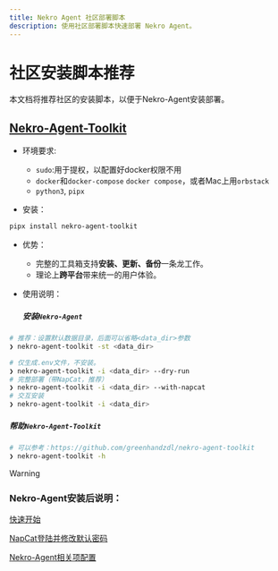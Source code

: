 ```yaml
---
title: Nekro Agent 社区部署脚本
description: 使用社区部署脚本快速部署 Nekro Agent。
---
```


# 社区安装脚本推荐

本文档将推荐社区的安装脚本，以便于Nekro-Agent安装部署。

##  [Nekro-Agent-Toolkit](https://github.com/greenhandzdl/nekro-agent-toolkit)

* 环境要求:

  - `sudo`:用于提权，以配置好docker权限不用
  - `docker`和`docker-compose` `docker compose`，或者Mac上用`orbstack`
  - `python3`, `pipx`
* 安装：
  
```bash
pipx install nekro-agent-toolkit
```

* 优势：
  - 完整的工具箱支持**安装、更新、备份**一条龙工作。
  - 理论上**跨平台**带来统一的用户体验。
  
* 使用说明：

  ##### 安装`Nekro-Agent`
```zsh
# 推荐：设置默认数据目录，后面可以省略<data_dir>参数
❯ nekro-agent-toolkit -st <data_dir>

# 仅生成.env文件，不安装。
❯ nekro-agent-toolkit -i <data_dir> --dry-run
# 完整部署（带NapCat，推荐）
❯ nekro-agent-toolkit -i <data_dir> --with-napcat
# 交互安装
❯ nekro-agent-toolkit -i <data_dir>
```

  ##### 帮助`Nekro-Agent-Toolkit`
```zsh
# 可以参考：https://github.com/greenhandzdl/nekro-agent-toolkit
❯ nekro-agent-toolkit -h
```

> [!WARNING]
> ### Nekro-Agent安装后说明： 
> 
>   [快速开始](../quickstart.html#基本配置)
> 
>   [NapCat登陆并修改默认密码](../config/protocol.html)
>
>   [Nekro-Agent相关项配置](../config/system.html)
